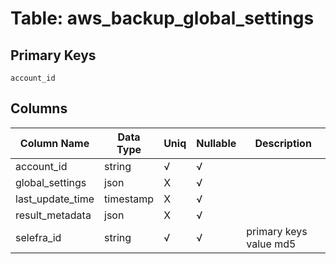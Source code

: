 # Table: aws_backup_global_settings

## Primary Keys 

```
account_id
```


## Columns 

|  Column Name   |  Data Type  | Uniq | Nullable | Description | 
|  ----  | ----  | ----  | ----  | ---- | 
| account_id | string | √ | √ |  | 
| global_settings | json | X | √ |  | 
| last_update_time | timestamp | X | √ |  | 
| result_metadata | json | X | √ |  | 
| selefra_id | string | √ | √ | primary keys value md5 | 


